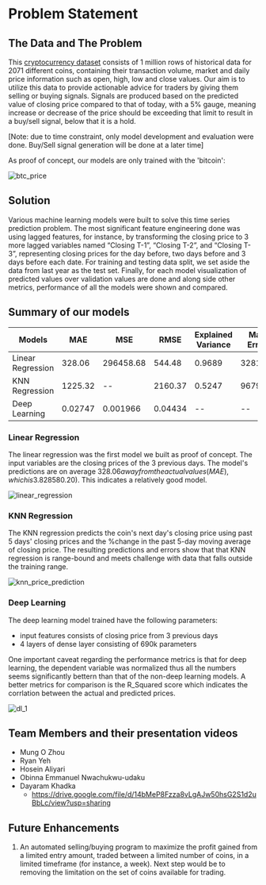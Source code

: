# Problem Statement

## The Data and The Problem

This [cryptocurrency dataset](https://www.kaggle.com/datasets/jessevent/all-crypto-currencies/data) consists of 1 million rows of historical data for 2071 different coins, containing their transaction volume, market and daily price information such as open, high, low and close values. 
Our aim is to utilize this data to provide actionable advice for traders by giving them selling or buying signals. Signals are produced based on the predicted value of closing price compared to that of today, with a 5% gauge, meaning increase or decrease of the price should be exceeding that limit to result in a buy/sell signal, below that it is a hold. 

[Note: due to time constraint, only model development and evaluation were done. Buy/Sell signal generation will be done at a later time]

As proof of concept, our models are only trained with the 'bitcoin':

![btc_price](https://github.com/user-attachments/assets/70d732a5-58b9-499b-bf9c-02fccf3257a9)

## Solution

Various machine learning models were built to solve this time series prediction problem. The most significant feature engineering done was using lagged features, for instance, by transforming the closing price to 3 more lagged variables named “Closing T-1”, “Closing T-2”, and “Closing T-3”, representing closing prices for the day before, two days before and 3 days before each date. For training and testing data split, we set aside the data from last year as the test set. Finally, for each model visualization of predicted values over validation values are done and along side other metrics, performance of all the models were shown and compared.

## Summary of our models

| Models | MAE | MSE | RMSE | Explained Variance | Max Error | R-Squared |
| ----------- | ----------- | ----------- | ----------- |----------- |----------- |----------- |
| Linear Regression | 328.06 | 296458.68 | 544.48 | 0.9689 | 3281.01 | 0.9678 |
| KNN Regression | 1225.32 | -- | 2160.37 | 0.5247 | 9679.05 | 0.4926 |
| Deep Learning | 0.02747 | 0.001966 | 0.04434 | -- | -- | 0.9474 |

### Linear Regression

The linear regression was the first model we built as proof of concept. The input variables are the closing prices of the 3 previous days. The model's predictions are on average $328.06 away from the actual values (MAE), which is 3.82% of the average close price ($8580.20). This indicates a relatively good model.

![linear_regression](https://github.com/user-attachments/assets/d94ce6b8-167e-4b21-ac0b-1dc2d939bc99)

### KNN Regression

The KNN regression predicts the coin's next day's closing price using past 5 days' closing prices and the %change in the past 5-day moving average of closing price. The resulting predictions and errors show that that KNN regression is range-bound and meets challenge with data that falls outside the training range.

![knn_price_prediction](https://github.com/user-attachments/assets/b8e86ad6-67eb-424b-9d6a-7af9a2d95a64)

### Deep Learning

The deep learning model trained have the following parameters:
* input features consists of closing price from 3 previous days
* 4 layers of dense layer consisting of 690k parameters

One important caveat regarding the performance metrics is that for deep learning, the dependent variable was normalized thus all the numbers seems significantly bettern than that of the non-deep learning models. A better metrics for comparison is the R_Squared score which indicates the corrlation between the actual and predicted prices.

![dl_1](https://github.com/user-attachments/assets/4acbca70-78e8-4320-8d4e-4815ef2c271d)

## Team Members and their presentation videos

* Mung O Zhou
* Ryan Yeh
* Hosein Aliyari
* Obinna Emmanuel Nwachukwu-udaku
* Dayaram Khadka
    * https://drive.google.com/file/d/14bMeP8Fzza8vLgAJw50hsG2S1d2uBbLc/view?usp=sharing

## Future Enhancements

1. An automated selling/buying program to maximize the profit gained from a limited entry amount, traded between a limited number of coins, in a limited timeframe (for instance, a week). Next step would be to removing the limitation on the set of coins available for trading.
